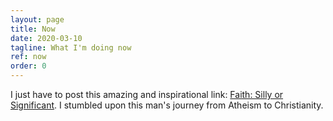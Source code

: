 ```yaml
---
layout: page
title: Now
date: 2020-03-10
tagline: What I'm doing now
ref: now
order: 0
---
```


I just have to post this amazing and inspirational link: [Faith: Silly or Significant](https://greensock.com/faith/). I stumbled upon this man's journey from Atheism to Christianity.